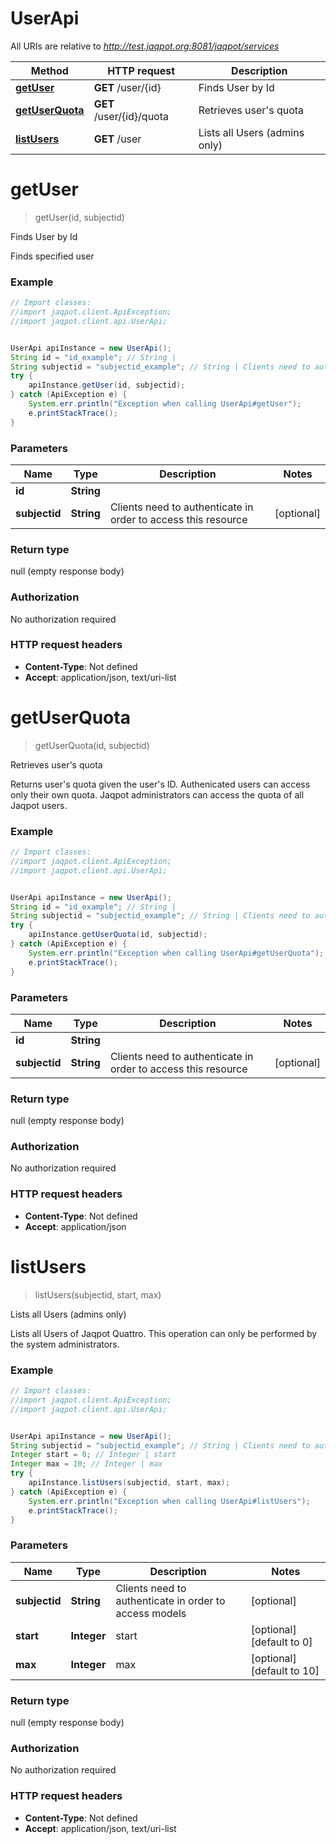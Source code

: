 # UserApi

All URIs are relative to *http://test.jaqpot.org:8081/jaqpot/services*

Method | HTTP request | Description
------------- | ------------- | -------------
[**getUser**](UserApi.md#getUser) | **GET** /user/{id} | Finds User by Id
[**getUserQuota**](UserApi.md#getUserQuota) | **GET** /user/{id}/quota | Retrieves user&#39;s quota
[**listUsers**](UserApi.md#listUsers) | **GET** /user | Lists all Users (admins only)


<a name="getUser"></a>
# **getUser**
> getUser(id, subjectid)

Finds User by Id

Finds specified user

### Example
```java
// Import classes:
//import jaqpot.client.ApiException;
//import jaqpot.client.api.UserApi;


UserApi apiInstance = new UserApi();
String id = "id_example"; // String | 
String subjectid = "subjectid_example"; // String | Clients need to authenticate in order to access this resource
try {
    apiInstance.getUser(id, subjectid);
} catch (ApiException e) {
    System.err.println("Exception when calling UserApi#getUser");
    e.printStackTrace();
}
```

### Parameters

Name | Type | Description  | Notes
------------- | ------------- | ------------- | -------------
 **id** | **String**|  |
 **subjectid** | **String**| Clients need to authenticate in order to access this resource | [optional]

### Return type

null (empty response body)

### Authorization

No authorization required

### HTTP request headers

 - **Content-Type**: Not defined
 - **Accept**: application/json, text/uri-list

<a name="getUserQuota"></a>
# **getUserQuota**
> getUserQuota(id, subjectid)

Retrieves user&#39;s quota

Returns user&#39;s quota given the user&#39;s ID. Authenicated users can access only their own quota. Jaqpot administrators can access the quota of all Jaqpot users.

### Example
```java
// Import classes:
//import jaqpot.client.ApiException;
//import jaqpot.client.api.UserApi;


UserApi apiInstance = new UserApi();
String id = "id_example"; // String | 
String subjectid = "subjectid_example"; // String | Clients need to authenticate in order to access this resource
try {
    apiInstance.getUserQuota(id, subjectid);
} catch (ApiException e) {
    System.err.println("Exception when calling UserApi#getUserQuota");
    e.printStackTrace();
}
```

### Parameters

Name | Type | Description  | Notes
------------- | ------------- | ------------- | -------------
 **id** | **String**|  |
 **subjectid** | **String**| Clients need to authenticate in order to access this resource | [optional]

### Return type

null (empty response body)

### Authorization

No authorization required

### HTTP request headers

 - **Content-Type**: Not defined
 - **Accept**: application/json

<a name="listUsers"></a>
# **listUsers**
> listUsers(subjectid, start, max)

Lists all Users (admins only)

Lists all Users of Jaqpot Quattro. This operation can only be performed by the system administrators.

### Example
```java
// Import classes:
//import jaqpot.client.ApiException;
//import jaqpot.client.api.UserApi;


UserApi apiInstance = new UserApi();
String subjectid = "subjectid_example"; // String | Clients need to authenticate in order to access models
Integer start = 0; // Integer | start
Integer max = 10; // Integer | max
try {
    apiInstance.listUsers(subjectid, start, max);
} catch (ApiException e) {
    System.err.println("Exception when calling UserApi#listUsers");
    e.printStackTrace();
}
```

### Parameters

Name | Type | Description  | Notes
------------- | ------------- | ------------- | -------------
 **subjectid** | **String**| Clients need to authenticate in order to access models | [optional]
 **start** | **Integer**| start | [optional] [default to 0]
 **max** | **Integer**| max | [optional] [default to 10]

### Return type

null (empty response body)

### Authorization

No authorization required

### HTTP request headers

 - **Content-Type**: Not defined
 - **Accept**: application/json, text/uri-list

